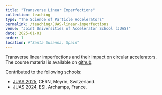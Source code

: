 ```yaml
---
title: "Transverse Linear Imperfections"
collection: teaching
type: "The Science of Particle Accelerators"
permalink: /teaching/JUAS-linear-imperfections
venue: "Joint Universities of Accelerator School (JUAS)"
date: 2025-01-01
order: 1
location: #"Santa Susanna, Spain"
---
```


Transverse linear imperfections and their impact on circular accelerators. The course material is available on [github](https://github.com/cerncas/linearImperfections). 

Contributed to the following schools:
- [JUAS 2025](https://indico.cern.ch/event/1469325/sessions/571656/), CERN, Meyrin, Switzerland. 
- [JUAS 2024](https://indico.cern.ch/event/1328128/), ESI, Archamps, France. 
